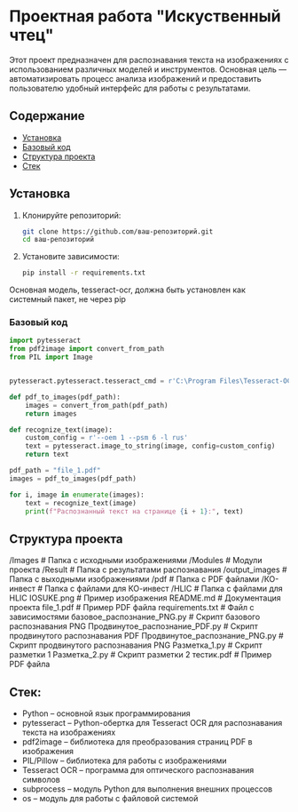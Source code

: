 # Проектная работа "Искуственный чтец"
Этот проект предназначен для распознавания текста на изображениях с использованием различных моделей и инструментов. Основная цель — автоматизировать процесс анализа изображений и предоставить пользователю удобный интерфейс для работы с результатами.

## Содержание
- [Установка](#установка)
- [Базовый код](#базовый-код)
- [Структура проекта](#структура-проекта)
- [Стек](#стек)

## Установка

1. Клонируйте репозиторий:
    ```bash
    git clone https://github.com/ваш-репозиторий.git
    cd ваш-репозиторий
    ```

2. Установите зависимости:
    ```bash
    pip install -r requirements.txt
    ```

Основная модель, tesseract-ocr, должна быть установлен как системный пакет, не через pip

### Базовый код

```python
import pytesseract
from pdf2image import convert_from_path
from PIL import Image


pytesseract.pytesseract.tesseract_cmd = r'C:\Program Files\Tesseract-OCR\tesseract.exe'

def pdf_to_images(pdf_path):
    images = convert_from_path(pdf_path)
    return images

def recognize_text(image):
    custom_config = r'--oem 1 --psm 6 -l rus'
    text = pytesseract.image_to_string(image, config=custom_config)
    return text

pdf_path = "file_1.pdf"
images = pdf_to_images(pdf_path)

for i, image in enumerate(images):
    text = recognize_text(image)
    print(f"Распознанный текст на странице {i + 1}:", text)

```

## Структура проекта
/Images                   # Папка с исходными изображениями
/Modules                  # Модули проекта
/Result                   # Папка с результатами распознавания
/output_images            # Папка с выходными изображениями
/pdf                      # Папка с PDF файлами
/КО-инвест                # Папка с файлами для КО-инвест
/HLIC                    # Папка с файлами для HLIC
IOSUKE.png                # Пример изображения
README.md                 # Документация проекта
file_1.pdf                # Пример PDF файла
requirements.txt          # Файл с зависимостями
базовое_распознание_PNG.py # Скрипт базового распознавания PNG
Продвинутое_распознание_PDF.py # Скрипт продвинутого распознавания PDF
Продвинутое_распознание_PNG.py # Скрипт продвинутого распознавания PNG
Разметка_1.py            # Скрипт разметки 1
Разметка_2.py            # Скрипт разметки 2
тестик.pdf                # Пример PDF файла

## Стек: 
* Python – основной язык программирования
* pytesseract – Python-обертка для Tesseract OCR для распознавания текста на изображениях
* pdf2image – библиотека для преобразования страниц PDF в изображения
* PIL/Pillow – библиотека для работы с изображениями
* Tesseract OCR – программа для оптического распознавания символов
* subprocess – модуль Python для выполнения внешних процессов
* os – модуль для работы с файловой системой


